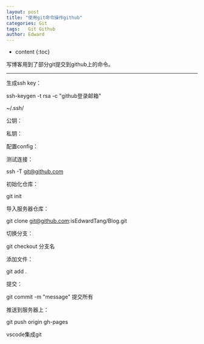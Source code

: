 ```yaml
---
layout: post
title: "使用git命令操作github"
categories: Git
tags:	Git Github
author: Edward
---
```


* content
{:toc}

写博客用到了部分git提交到github上的命令。

--------------------

生成ssh key：

ssh-keygen -t rsa -c "github登录邮箱"

~/.ssh/

公钥：

私钥：

配置config：



测试连接：

ssh -T git@github.com

初始化仓库：

git init

导入服务器仓库：

git clone git@github.com:isEdwardTang/Blog.git


切换分支：

git checkout 分支名

添加文件：

git add .

提交：

git commit -m "message" 提交所有

推送到服务器上：

git push origin gh-pages 

vscode集成git